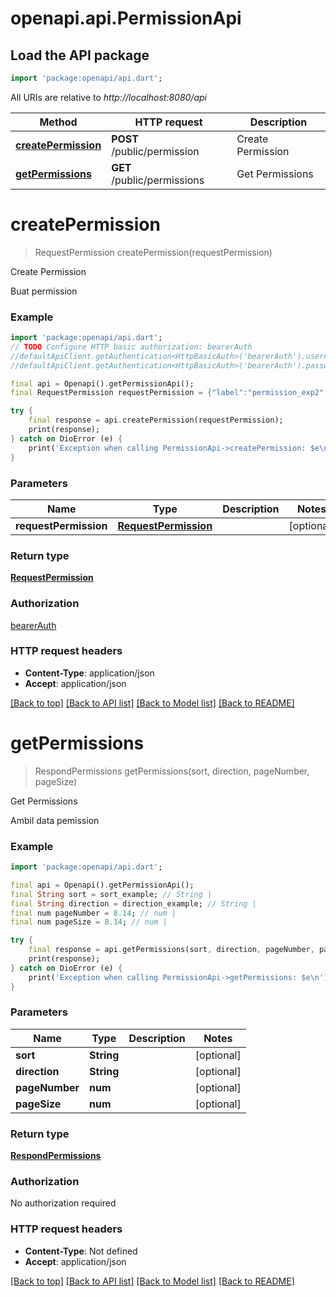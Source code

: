 # openapi.api.PermissionApi

## Load the API package
```dart
import 'package:openapi/api.dart';
```

All URIs are relative to *http://localhost:8080/api*

Method | HTTP request | Description
------------- | ------------- | -------------
[**createPermission**](PermissionApi.md#createpermission) | **POST** /public/permission | Create Permission
[**getPermissions**](PermissionApi.md#getpermissions) | **GET** /public/permissions | Get Permissions


# **createPermission**
> RequestPermission createPermission(requestPermission)

Create Permission

Buat permission

### Example
```dart
import 'package:openapi/api.dart';
// TODO Configure HTTP basic authorization: bearerAuth
//defaultApiClient.getAuthentication<HttpBasicAuth>('bearerAuth').username = 'YOUR_USERNAME'
//defaultApiClient.getAuthentication<HttpBasicAuth>('bearerAuth').password = 'YOUR_PASSWORD';

final api = Openapi().getPermissionApi();
final RequestPermission requestPermission = {"label":"permission_exp2","value":"Example Permission 2","description":"Contoh permission 2"}; // RequestPermission | 

try {
    final response = api.createPermission(requestPermission);
    print(response);
} catch on DioError (e) {
    print('Exception when calling PermissionApi->createPermission: $e\n');
}
```

### Parameters

Name | Type | Description  | Notes
------------- | ------------- | ------------- | -------------
 **requestPermission** | [**RequestPermission**](RequestPermission.md)|  | [optional] 

### Return type

[**RequestPermission**](RequestPermission.md)

### Authorization

[bearerAuth](../README.md#bearerAuth)

### HTTP request headers

 - **Content-Type**: application/json
 - **Accept**: application/json

[[Back to top]](#) [[Back to API list]](../README.md#documentation-for-api-endpoints) [[Back to Model list]](../README.md#documentation-for-models) [[Back to README]](../README.md)

# **getPermissions**
> RespondPermissions getPermissions(sort, direction, pageNumber, pageSize)

Get Permissions

Ambil data pemission

### Example
```dart
import 'package:openapi/api.dart';

final api = Openapi().getPermissionApi();
final String sort = sort_example; // String | 
final String direction = direction_example; // String | 
final num pageNumber = 8.14; // num | 
final num pageSize = 8.14; // num | 

try {
    final response = api.getPermissions(sort, direction, pageNumber, pageSize);
    print(response);
} catch on DioError (e) {
    print('Exception when calling PermissionApi->getPermissions: $e\n');
}
```

### Parameters

Name | Type | Description  | Notes
------------- | ------------- | ------------- | -------------
 **sort** | **String**|  | [optional] 
 **direction** | **String**|  | [optional] 
 **pageNumber** | **num**|  | [optional] 
 **pageSize** | **num**|  | [optional] 

### Return type

[**RespondPermissions**](RespondPermissions.md)

### Authorization

No authorization required

### HTTP request headers

 - **Content-Type**: Not defined
 - **Accept**: application/json

[[Back to top]](#) [[Back to API list]](../README.md#documentation-for-api-endpoints) [[Back to Model list]](../README.md#documentation-for-models) [[Back to README]](../README.md)

